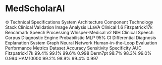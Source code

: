 # MedScholarAI
⚙ Technical Specifications
System Architecture
Component	Technology Stack	Clinical Validation
Image Analysis	LLaVA Clinical 1.6	Fitzpatrick17k Benchmark
Speech Processing	Whisper-Medical v2	NIH Clinical Speech Corpus
Diagnostic Engine	Probabilistic MLP	95% CI Differential Diagnosis
Explanation System	Graph Neural Network	Human-in-the-Loop Evaluation
Performance Metrics
Dataset	Accuracy	Sensitivity	Specificity	AUC
Fitzpatrick17k	99.4%	99.1%	99.6%	0.998
Derm7pt	98.7%	98.3%	99.0%	0.994
HAM10000	99.2%	98.9%	99.4%	0.997
